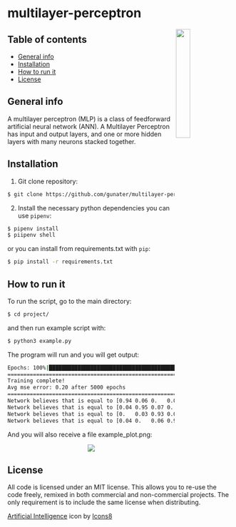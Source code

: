 # multilayer-perceptron

<img align="right" width="25%" src="https://github.com/gunater/multilayer-perceptron/blob/main/assets/icons8-artificial-intelligence-100.png">

## Table of contents

* [General info](#general-info)
* [Installation](#installation)
* [How to run it](#how-to-run-it)
* [License](#license)

## General info
A multilayer perceptron (MLP) is a class of feedforward artificial neural network (ANN). 
A Multilayer Perceptron has input and output layers, and one or more hidden layers with many neurons stacked together.

## Installation

1. Git clone repository:
```bash
$ git clone https://github.com/gunater/multilayer-perceptron.git
```
2. Install the necessary python dependencies you can use `pipenv`:
```bash
$ pipenv install
$ piipenv shell
```
or you can install from requirements.txt with `pip`:
```bash
$ pip install -r requirements.txt
```
## How to run it
To run the script, go to the main directory:
```bash
$ cd project/
```
and then run example script with:
```bash
$ python3 example.py
```
The program will run and you will get output:
```bash
Epochs: 100%|████████████████████████████████████████████████████████████████████████████████████████████| 5000/5000 [00:02<00:00, 1725.40it/s]
====================================================================================================
Training complete!
Avg mse error: 0.20 after 5000 epochs
====================================================================================================
Network believes that is equal to [0.94 0.06 0.   0.04]
Network believes that is equal to [0.04 0.95 0.07 0.  ]
Network believes that is equal to [0.   0.03 0.93 0.04]
Network believes that is equal to [0.04 0.   0.06 0.95]
```
And you will also receive a file example_plot.png:
<p align="center">
  <img align="center" width="auto" src="https://github.com/gunater/multilayer-perceptron/blob/main/example_plot.png?raw=true">
</p>

## License
All code is licensed under an MIT license. This allows you to re-use the code freely, remixed in both commercial and non-commercial projects. The only requirement is to include the same license when distributing.


<a target="_blank" href="https://icons8.com/icon/61864/artificial-intelligence">Artificial Intelligence</a> icon by <a target="_blank" href="https://icons8.com">Icons8</a>
